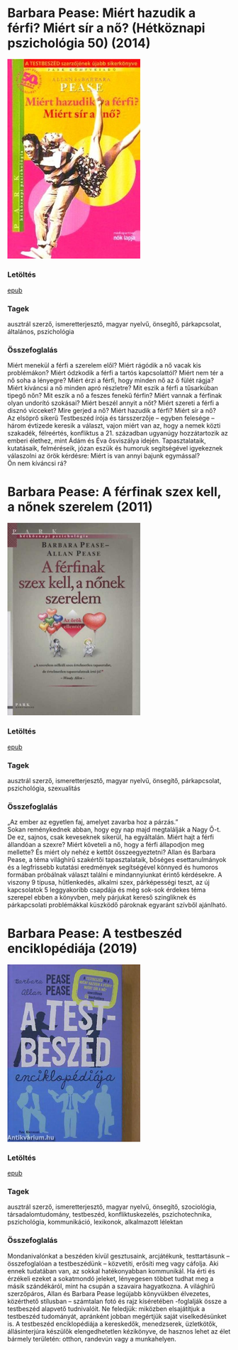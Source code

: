 # <a name="id_5">Barbara Pease: Miért hazudik a férfi? Miért sír a nő? (Hétköznapi pszichológia 50) (2014)</a>
<img src="https://github.com/BercziSandor/calibre_lib/raw/main/Barbara%20Pease/Miert%20hazudik%20a%20ferfi_%20Miert%20sir%20a%20n%20%285%29/cover.jpg" alt="cover" width="300"/>

### Letöltés
[epub](https://github.com/BercziSandor/calibre_lib/raw/main/Barbara%20Pease/Miert%20hazudik%20a%20ferfi_%20Miert%20sir%20a%20n%20%285%29/Miert%20hazudik%20a%20ferfi_%20Miert%20si%20-%20Barbara%20Pease.epub)

### Tagek
ausztrál szerző, ismeretterjesztő, magyar nyelvű, önsegítő, párkapcsolat, általános, pszichológia

### Összefoglalás
<div>
<p>Miért menekül a férfi a szerelem elől? Miért rágódik a nő vacak kis problémákon? Miért ódzkodik a férfi a tartós kapcsolattól? Miért nem tér a nő soha a lényegre? Miért érzi a férfi, hogy minden nő az ő fülét rágja? Miért kíváncsi a nő minden apró részletre? Mit eszik a férfi a tűsarkúban tipegő nőn? Mit eszik a nő a feszes fenekű férfin? Miért vannak a férfinak olyan undorító szokásai? Miért beszél annyit a nőt? Miért szereti a férfi a disznó vicceket? Mire gerjed a nő? Miért hazudik a férfi? Miért sír a nő?<br>Az elsöprő sikerű Testbeszéd írója és társszerzője – egyben felesége – három évtizede keresik a választ, vajon miért van az, hogy a nemek közti szakadék, félreértés, konfliktus a 21. században ugyanúgy hozzátartozik az emberi élethez, mint Ádám és Éva ősviszálya idején. Tapasztalataik, kutatásaik, felméréseik, józan eszük és humoruk segítségével igyekeznek válaszolni az örök kérdésre: Miért is van annyi bajunk egymással?<br>Ön nem kíváncsi rá?</p></div>


# <a name="id_576">Barbara Pease: A férfinak szex kell, a nőnek szerelem (2011)</a>
<img src="https://github.com/BercziSandor/calibre_lib/raw/main/Barbara%20Pease/A%20ferfinak%20szex%20kell%2C%20a%20nonek%20szere%20%28576%29/cover.jpg" alt="cover" width="300"/>

### Letöltés
[epub](https://github.com/BercziSandor/calibre_lib/raw/main/Barbara%20Pease/A%20ferfinak%20szex%20kell%2C%20a%20nonek%20szere%20%28576%29/A%20ferfinak%20szex%20kell%2C%20a%20nonek%20s%20-%20Barbara%20Pease.epub)

### Tagek
ausztrál szerző, ismeretterjesztő, magyar nyelvű, önsegítő, párkapcsolat, pszichológia, szexualitás

### Összefoglalás
<div>
<p>„Az ember az egyetlen faj, amelyet zavarba hoz a párzás.”<br>Sokan reménykednek abban, hogy egy nap majd megtalálják a Nagy Ő-t. De ez, sajnos, csak keveseknek sikerül, ha egyáltalán. Miért hajt a férfi állandóan a szexre? Miért követeli a nő, hogy a férfi állapodjon meg mellette? És miért oly nehéz e kettőt összeegyeztetni? Allan és Barbara Pease, a téma világhírű szakértői tapasztalataik, bőséges esettanulmányok és a legfrissebb kutatási eredmények segítségével könnyed és humoros formában próbálnak választ találni e mindannyiunkat érintő kérdésekre. A viszony 9 típusa, hűtlenkedés, alkalmi szex, párképességi teszt, az új kapcsolatok 5 leggyakoribb csapdája és még sok-sok érdekes téma szerepel ebben a könyvben, mely párjukat kereső szingliknek és párkapcsolati problémákkal küszködő pároknak egyaránt szívből ajánlható.</p></div>


# <a name="id_294">Barbara Pease: A testbeszéd enciklopédiája (2019)</a>
<img src="https://github.com/BercziSandor/calibre_lib/raw/main/Barbara%20Pease/A%20testbeszed%20enciklopediaja%20%28294%29/cover.jpg" alt="cover" width="300"/>

### Letöltés
[epub](https://github.com/BercziSandor/calibre_lib/raw/main/Barbara%20Pease/A%20testbeszed%20enciklopediaja%20%28294%29/A%20testbeszed%20enciklopediaja%20-%20Barbara%20Pease.epub)

### Tagek
ausztrál szerző, ismeretterjesztő, magyar nyelvű, önsegítő, szociológia, társadalomtudomány, testbeszéd, konfliktuskezelés, pszichotechnika, pszichológia, kommunikáció, lexikonok, alkalmazott lélektan

### Összefoglalás
<div>
<p>Mondanivalónkat a beszéden kívül gesztusaink, arcjátékunk, testtartásunk – összefoglalóan a testbeszédünk – közvetíti, erősíti meg vagy cáfolja. Aki ennek tudatában van, az sokkal hatékonyabban kommunikál. Ha érti és érzékeli ezeket a sokatmondó jeleket, lényegesen többet tudhat meg a másik szándékáról, mint ha csupán a szavaira hagyatkozna. A világhírű szerzőpáros, Allan és Barbara Pease legújabb könyvükben élvezetes, közérthető stílusban – számtalan fotó és rajz kíséretében -foglalják össze a testbeszéd alapvető tudnivalóit. Ne feledjük: miközben elsajátítjuk a testbeszéd tudományát, apránként jobban megértjük saját viselkedésünket is. A testbeszéd enciklopédiája a kereskedők, menedzserek, üzletkötők, állásinterjúra készülők elengedhetetlen kézikönyve, de hasznos lehet az élet bármely területén: otthon, randevún vagy a munkahelyen.</p></div>


